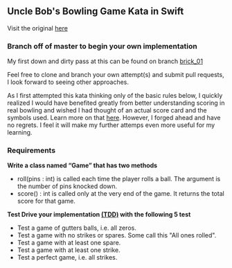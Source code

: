 ## Uncle Bob's Bowling Game Kata in Swift
Visit the original [here](http://butunclebob.com/ArticleS.UncleBob.TheBowlingGameKata)

### Branch off of master to begin your own implementation
My first down and dirty pass at this can be found on branch [brick_01](https://github.com/brickghost/SwiftBowlingKata/tree/brick_01)

Feel free to clone and branch your own attempt(s) and submit pull requests, I look forward to seeing other approaches.

As I first attempted this kata thinking only of the basic rules below, I quickly realized I would have benefited greatly from better understanding scoring in real bowling and wished I had thought of an actual score card and the symbols used. Learn more on that [here](http://slocums.homestead.com/gamescore.html). However, I forged ahead and have no regrets. I feel it will make my further attemps even more useful for my learning.

### Requirements
**Write a class named “Game” that has two methods**
* roll(pins : int) is called each time the player rolls a ball.  The argument is the number of pins knocked down.
* score() : int is called only at the very end of the game.  It returns the total score for that game.

**Test Drive your implementation [(TDD)](https://en.wikipedia.org/wiki/Test-driven_development) with the following 5 test**
* Test a game of gutters balls, i.e. all zeros.
* Test a game with no strikes or spares. Some call this "All ones rolled".
* Test a game with at least one spare.
* Test a game with at least one strike.
* Test a perfect game, i.e. all strikes.
